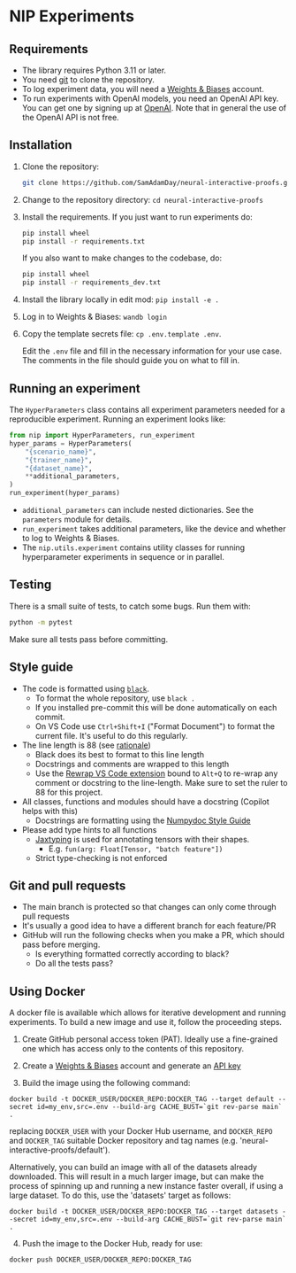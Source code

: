 # NIP Experiments

## Requirements

- The library requires Python 3.11 or later. 
- You need [git](https://git-scm.com) to clone the repository.
- To log experiment data, you will need a [Weights & Biases](https://wandb.ai/site)
  account.
- To run experiments with OpenAI models, you need an OpenAI API key. You can get one by
  signing up at [OpenAI](https://platform.openai.com). Note that in general the use of
  the OpenAI API is not free.


## Installation

1. Clone the repository:

   ```bash
   git clone https://github.com/SamAdamDay/neural-interactive-proofs.git
   ```

2. Change to the repository directory: `cd neural-interactive-proofs`

3. Install the requirements. If you just want to run experiments do:

   ```bash
   pip install wheel
   pip install -r requirements.txt
   ```

   If you also want to make changes to the codebase, do:

   ```bash
   pip install wheel
   pip install -r requirements_dev.txt
   ```

4. Install the library locally in edit mod: `pip install -e .`

5. Log in to Weights & Biases: `wandb login`

6. Copy the template secrets file: `cp .env.template .env`.

   Edit the ``.env`` file and fill in the necessary information for your use case. The
   comments in the file should guide you on what to fill in.


## Running an experiment

The `HyperParameters` class contains all experiment parameters needed for a reproducible
experiment. Running an experiment looks like:

```python
from nip import HyperParameters, run_experiment
hyper_params = HyperParameters(
    "{scenario_name}", 
    "{trainer_name}", 
    "{dataset_name}", 
    **additional_parameters,
)
run_experiment(hyper_params)
```

- `additional_parameters` can include nested dictionaries. See the `parameters` module
  for details.
- `run_experiment` takes additional parameters, like the device and whether to log to
  Weights & Biases.
- The `nip.utils.experiment` contains utility classes for running hyperparameter
  experiments in sequence or in parallel.


## Testing

There is a small suite of tests, to catch some bugs. Run them with:

```bash
python -m pytest
```

Make sure all tests pass before committing.


## Style guide

- The code is formatted using [`black`](https://black.readthedocs.io/en/stable/).
    * To format the whole repository, use `black .`
    * If you installed pre-commit this will be done automatically on each commit.
    * On VS Code use `Ctrl+Shift+I` ("Format Document") to format the current file. It's
      useful to do this regularly.
- The line length is 88 (see
  [rationale](https://black.readthedocs.io/en/stable/the_black_code_style/current_style.html#line-length))
    * Black does its best to format to this line length
    * Docstrings and comments are wrapped to this length
    * Use the [Rewrap VS Code
      extension](https://marketplace.visualstudio.com/items?itemName=stkb.rewrap) bound
      to `Alt+Q` to re-wrap any comment or docstring to the line-length. Make sure to set
      the ruler to 88 for this project.
- All classes, functions and modules should have a docstring (Copilot helps with this)
    * Docstrings are formatting using the [Numpydoc Style
      Guide](https://numpydoc.readthedocs.io/en/latest/format.html)
- Please add type hints to all functions
    * [Jaxtyping](https://docs.kidger.site/jaxtyping/) is used for annotating tensors
      with their shapes.
        + E.g. `fun(arg: Float[Tensor, "batch feature"])`
    * Strict type-checking is not enforced


## Git and pull requests

- The main branch is protected so that changes can only come through pull requests
- It's usually a good idea to have a different branch for each feature/PR
- GitHub will run the following checks when you make a PR, which should pass before
  merging.
    * Is everything formatted correctly according to black?
    * Do all the tests pass?


## Using Docker

A docker file is available which allows for iterative development and running
experiments. To build a new image and use it, follow the proceeding steps.

1. Create GitHub personal access token (PAT). Ideally use a fine-grained one which has access
   only to the contents of this repository.

2. Create a [Weights & Biases](https://wandb.ai) account and generate an [API
   key](https://wandb.ai/settings#dangerzone)

3. Build the image using the following command:

```
docker build -t DOCKER_USER/DOCKER_REPO:DOCKER_TAG --target default --secret id=my_env,src=.env --build-arg CACHE_BUST=`git rev-parse main` .
```

replacing `DOCKER_USER` with your Docker Hub username, and `DOCKER_REPO` and
`DOCKER_TAG` suitable Docker repository and tag names (e.g. 'neural-interactive-proofs/default').

Alternatively, you can build an image with all of the datasets already downloaded. This
will result in a much larger image, but can make the process of spinning up and running
a new instance faster overall, if using a large dataset. To do this, use the 'datasets'
target as follows:

```
docker build -t DOCKER_USER/DOCKER_REPO:DOCKER_TAG --target datasets --secret id=my_env,src=.env --build-arg CACHE_BUST=`git rev-parse main` .
```

4. Push the image to the Docker Hub, ready for use:

```
docker push DOCKER_USER/DOCKER_REPO:DOCKER_TAG
```
